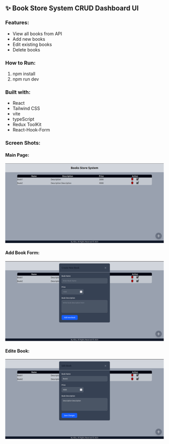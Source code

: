 ## ✨ Book Store System CRUD Dashboard UI

### Features:
- View all books from API
- Add new books
- Edit existing books
- Delete books



### How to Run:
1. npm install
2. npm run dev

### Built with:
 - React 
 - Tailwind CSS 
 - vite
 - typeScript
 - Redux ToolKit
 - React-Hook-Form

### Screen Shots:
#### Main Page:
![main page](./alito1998/Screen%20Shots/main.png)
#### Add Book Form:
![add book Form](./alito1998/Screen%20Shots/Add%20new%20Book.png)
#### Edite Book:
![edite book](./alito1998/Screen%20Shots/Edite%20Book.png)